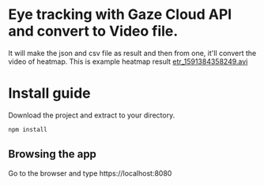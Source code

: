 # Eye tracking with Gaze Cloud API and convert to Video file.

It will make the json and csv file as result and then from one, it'll convert the video of heatmap.
This is example heatmap result [etr_1591384358249.avi](https://github.com/dev00114/gazeRecoder/blob/master/etr_1591384358249.avi "etr_1591384358249.avi")


# Install guide

Download the project and extract to your directory.
```powershell
npm install
```

## Browsing the app
Go to the browser and type https://localhost:8080
